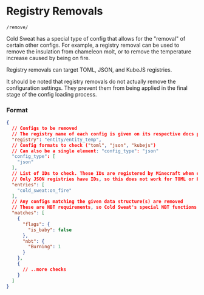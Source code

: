 # Registry Removals

`/remove/`

Cold Sweat has a special type of config that allows for the "removal" of certain other configs. For example, a registry removal can be used to remove the insulation from chameleon molt, or to remove the temperature increase caused by being on fire.

Registry removals can target TOML, JSON, and KubeJS registries.

It should be noted that registry removals do not actually remove the configuration settings. They prevent them from being applied in the final stage of the config loading process.

### Format

```json
{
  // Configs to be removed
  // The registry name of each config is given on its respective docs page
  "registry": "entity/entity_temp",
  // Config formats to check ("toml", "json", "kubejs")
  // Can also be a single element: "config_type": "json"
  "config_type": [
    "json"
  ],
  // List of IDs to check. These IDs are registered by Minecraft when datapacks are parsed
  // Only JSON registries have IDs, so this does not work for TOML or KubeJS configs
  "entries": [
    "cold_sweat:on_fire"
  ],
  // Any configs matching the given data structure(s) are removed
  // These are NBT requirements, so Cold Sweat's special NBT functions also work here
  "matches": [
    {
      "flags": {
        "is_baby": false
      },
      "nbt": {
        "Burning": 1
      }
    },
    {
      // ..more checks
    }
  ]
}
```
